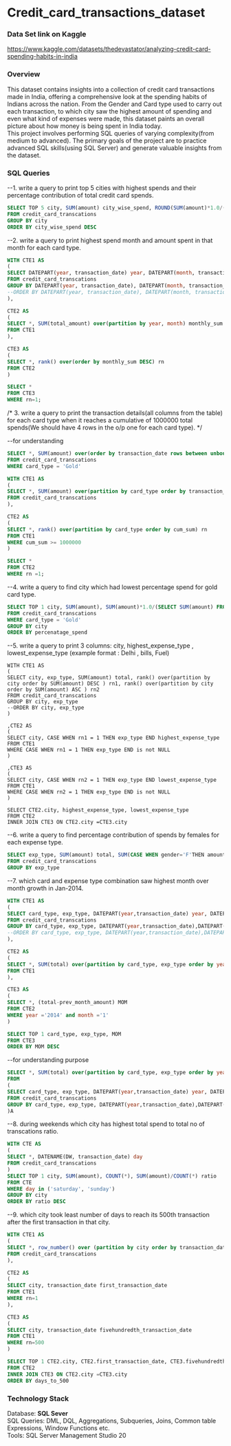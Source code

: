 # Credit_card_transactions_dataset  

### Data Set link on Kaggle  
https://www.kaggle.com/datasets/thedevastator/analyzing-credit-card-spending-habits-in-india  

### Overview  
This dataset contains insights into a collection of credit card transactions made in India, offering a comprehensive look at the spending habits of Indians across the nation. From the Gender and Card type used to carry out each transaction, to which city saw the highest amount of spending and even what kind of expenses were made, this dataset paints an overall picture about how money is being spent in India today.     
This project involves performing SQL queries of varying complexity(from medium to advanced). The primary goals of the project are to practice advanced SQL skills(using SQL Server) and generate valuable insights from the dataset.  

### SQL Queries    

--1. write a query to print top 5 cities with highest spends and their percentage contribution of total credit card spends.     
```sql
SELECT TOP 5 city, SUM(amount) city_wise_spend, ROUND(SUM(amount)*1.0/(SELECT SUM(amount) FROM credit_card_transcations)*100,2) percentage_spend
FROM credit_card_transcations
GROUP BY city
ORDER BY city_wise_spend DESC
```

--2. write a query to print highest spend month and amount spent in that month for each card type.    
```sql
WITH CTE1 AS
(
SELECT DATEPART(year, transaction_date) year, DATEPART(month, transaction_date) month, card_type, SUM(amount) total_amount
FROM credit_card_transcations
GROUP BY DATEPART(year, transaction_date), DATEPART(month, transaction_date), card_type
--ORDER BY DATEPART(year, transaction_date), DATEPART(month, transaction_date), card_type
), 

CTE2 AS
(
SELECT *, SUM(total_amount) over(partition by year, month) monthly_sum
FROM CTE1 
),

CTE3 AS
(
SELECT *, rank() over(order by monthly_sum DESC) rn
FROM CTE2
)

SELECT *
FROM CTE3
WHERE rn=1;
```

/*
3. write a query to print the transaction details(all columns from the table) for each card type when
it reaches a cumulative of 1000000 total spends(We should have 4 rows in the o/p one for each card type).
*/  

--for understanding  
```sql
SELECT *, SUM(amount) over(order by transaction_date rows between unbounded preceding and current row) cum_sum
FROM credit_card_transcations
WHERE card_type = 'Gold'
```

```sql
WITH CTE1 AS
(
SELECT *, SUM(amount) over(partition by card_type order by transaction_date rows between unbounded preceding and current row) cum_sum
FROM credit_card_transcations
),

CTE2 AS
(
SELECT *, rank() over(partition by card_type order by cum_sum) rn
FROM CTE1
WHERE cum_sum >= 1000000
)

SELECT *
FROM CTE2
WHERE rn =1;
```

--4. write a query to find city which had lowest percentage spend for gold card type.  
```sql
SELECT TOP 1 city, SUM(amount), SUM(amount)*1.0/(SELECT SUM(amount) FROM credit_card_transcations WHERE card_type = 'Gold')*100 percenatage_spend
FROM credit_card_transcations
WHERE card_type = 'Gold'
GROUP BY city
ORDER BY percenatage_spend 
```

--5. write a query to print 3 columns:  city, highest_expense_type , lowest_expense_type (example format : Delhi , bills, Fuel)  
```
WITH CTE1 AS
(
SELECT city, exp_type, SUM(amount) total, rank() over(partition by city order by SUM(amount) DESC ) rn1, rank() over(partition by city order by SUM(amount) ASC ) rn2
FROM credit_card_transcations
GROUP BY city, exp_type
--ORDER BY city, exp_type
)

,CTE2 AS
(
SELECT city, CASE WHEN rn1 = 1 THEN exp_type END highest_expense_type
FROM CTE1
WHERE CASE WHEN rn1 = 1 THEN exp_type END is not NULL
) 

,CTE3 AS
(
SELECT city, CASE WHEN rn2 = 1 THEN exp_type END lowest_expense_type
FROM CTE1
WHERE CASE WHEN rn2 = 1 THEN exp_type END is not NULL
) 

SELECT CTE2.city, highest_expense_type, lowest_expense_type
FROM CTE2
INNER JOIN CTE3 ON CTE2.city =CTE3.city
```

--6. write a query to find percentage contribution of spends by females for each expense type.  
```sql
SELECT exp_type, SUM(amount) total, SUM(CASE WHEN gender='F'THEN amount ELSE 0 END) female_contribution, SUM(CASE WHEN gender='F'THEN amount END)*1.0/SUM(amount)*100 percentage_female_contribution
FROM credit_card_transcations
GROUP BY exp_type
```

--7. which card and expense type combination saw highest month over month growth in Jan-2014.  
```sql
WITH CTE1 AS
(
SELECT card_type, exp_type, DATEPART(year,transaction_date) year, DATEPART(month,transaction_date) month, SUM(amount) total
FROM credit_card_transcations
GROUP BY card_type, exp_type, DATEPART(year,transaction_date),DATEPART(month,transaction_date)
--ORDER BY card_type, exp_type, DATEPART(year,transaction_date),DATEPART(month,transaction_date)
),

CTE2 AS
(
SELECT *, SUM(total) over(partition by card_type, exp_type order by year, month rows between 1 preceding and 1 preceding ) prev_month_amount
FROM CTE1
),

CTE3 AS
(
SELECT *, (total-prev_month_amount) MOM
FROM CTE2
WHERE year ='2014' and month ='1'
)

SELECT TOP 1 card_type, exp_type, MOM
FROM CTE3
ORDER BY MOM DESC
```


--for understanding purpose  
```sql
SELECT *, SUM(total) over(partition by card_type, exp_type order by year, month rows between 1 preceding and 1 preceding) prev_month_amount
FROM 
(
SELECT card_type, exp_type, DATEPART(year,transaction_date) year, DATEPART(month,transaction_date) month, SUM(amount) total
FROM credit_card_transcations
GROUP BY card_type, exp_type, DATEPART(year,transaction_date),DATEPART(month,transaction_date)
)A
```

--8. during weekends which city has highest total spend to total no of transcations ratio.   
```sql
WITH CTE AS
(
SELECT *, DATENAME(DW, transaction_date) day
FROM credit_card_transcations
)
SELECT TOP 1 city, SUM(amount), COUNT(*), SUM(amount)/COUNT(*) ratio
FROM CTE
WHERE day in ('saturday', 'sunday')
GROUP BY city
ORDER BY ratio DESC
```

--9. which city took least number of days to reach its 500th transaction after the first transaction in that city.  
```sql
WITH CTE1 AS
(
SELECT *, row_number() over (partition by city order by transaction_date) rn --and not rank()
FROM credit_card_transcations
),

CTE2 AS
(
SELECT city, transaction_date first_transaction_date
FROM CTE1 
WHERE rn=1 
),

CTE3 AS
(
SELECT city, transaction_date fivehundredth_transaction_date
FROM CTE1 
WHERE rn=500
)

SELECT TOP 1 CTE2.city, CTE2.first_transaction_date, CTE3.fivehundredth_transaction_date, DATEDIFF(day, CTE2.first_transaction_date, CTE3.fivehundredth_transaction_date ) days_to_500
FROM CTE2
INNER JOIN CTE3 ON CTE2.city =CTE3.city
ORDER BY days_to_500
```
### Technology Stack  
Database: **SQL Sever**    
SQL Queries: DML, DQL, Aggregations, Subqueries, Joins, Common table Expressions, Window Functions etc.   
Tools: SQL Server Management Studio 20  
